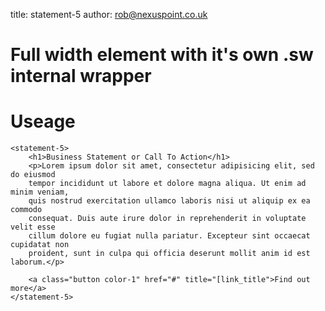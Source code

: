 title:  statement-5
author: rob@nexuspoint.co.uk
    
#   Full width element with it's own .sw internal wrapper

#   Useage


```
<statement-5>
	<h1>Business Statement or Call To Action</h1>
	<p>Lorem ipsum dolor sit amet, consectetur adipisicing elit, sed do eiusmod
	tempor incididunt ut labore et dolore magna aliqua. Ut enim ad minim veniam,
	quis nostrud exercitation ullamco laboris nisi ut aliquip ex ea commodo
	consequat. Duis aute irure dolor in reprehenderit in voluptate velit esse
	cillum dolore eu fugiat nulla pariatur. Excepteur sint occaecat cupidatat non
	proident, sunt in culpa qui officia deserunt mollit anim id est laborum.</p>

	<a class="button color-1" href="#" title="[link_title">Find out more</a>
</statement-5>

```	